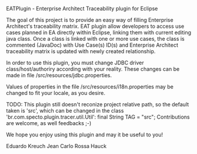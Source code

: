 EATPlugin - Enterprise Architect Traceability plugin for Eclipse

The goal of this project is to provide an easy way of filling Enterprise Architect's traceability matrix.
EAT plugin allow developers to access use cases planned in EA directly within Eclipse, linking them with current editing java class.
Once a class is linked with one or more use cases, the class is commented (JavaDoc) with Use Case(s) ID(s) and Enterprise Architect traceability matrix is updated with newly created relationship.

In order to use this plugin, you must change JDBC driver class/host/authoriry according with your reality.
These changes can be made in file /src/resources/jdbc.properties.

Values of properties in the file /src/resources/i18n.properties may be changed to fit your locale, as you desire.

TODO: This plugin still doesn't reconize project relative path, so the default taken is 'src', which can be changed in the class 'br.com.specto.plugin.tracer.util.Util': final String TAG = "src";
Contributions are welcome, as well feedbacks ;-)

We hope you enjoy using this plugin and may it be useful to you!

Eduardo Kreuch
Jean Carlo Rossa Hauck
